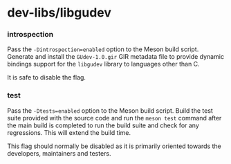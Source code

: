 # dev-libs/libgudev

### introspection
Pass the `-Dintrospection=enabled` option to the Meson build script. Generate and install the `GUdev-1.0.gir` GIR metadata file to provide dynamic bindings support for the `libgudev` library to languages other than C.

It is safe to disable the flag.

### test
Pass the `-Dtests=enabled` option to the Meson build script. Build the test suite provided with the source code and run the `meson test` command after the main build is completed to run the build suite and check for any regressions. This will extend the build time.

This flag should normally be disabled as it is primarily oriented towards the developers, maintainers and testers.
